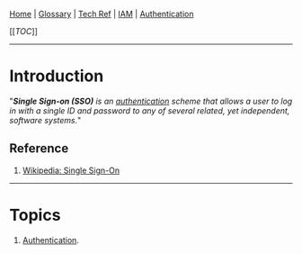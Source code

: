 [Home](/Slalom-LLC/Slalom-Consulting) | [Glossary](/Glossary) | [Tech Ref](/Tech-Ref) | [IAM](/Tech-Ref/Software-Development/IAM-\(Identity-&-Access-Management\)) | [Authentication](/Tech-Ref/Software-Development/IAM-\(Identity-&-Access-Management\)/Authentication)

[[_TOC_]]

---
# Introduction
"_***Single Sign-on (SSO)*** is an [authentication](/Tech-Ref/Software-Development/IAM-\(Identity-&-Access-Management\)/Authentication) scheme that allows a user to log in with a single ID and password to any of several related, yet independent, software systems._"

## Reference
1. [Wikipedia: Single Sign-On](https://en.wikipedia.org/wiki/Single_sign-on)

---
# Topics
1. [Authentication](/Tech-Ref/Software-Development/IAM-\(Identity-&-Access-Management\)/Authentication).
